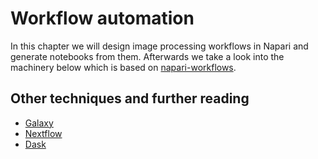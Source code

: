 # Workflow automation

In this chapter we will design image processing workflows in Napari and generate notebooks from them. Afterwards we take a look into the machinery below which is based on [napari-workflows](https://github.com/haesleinhuepf/napari-workflows).

## Other techniques and further reading

* [Galaxy](https://usegalaxy.org/)
* [Nextflow](https://www.nextflow.io/)
* [Dask](https://www.dask.org/)